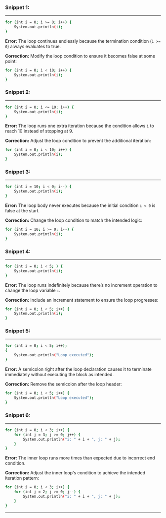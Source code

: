### Snippet 1: 
---

```bash
for (int i = 0; i >= 0; i++) {
    System.out.println(i);
}
```

**Error:** The loop continues endlessly because the termination condition (`i >= 0`) always evaluates to true.

**Correction:** Modify the loop condition to ensure it becomes false at some point:

```bash
for (int i = 0; i < 10; i++) {
    System.out.println(i);
}
```
### Snippet 2: 

---



```bash
for (int i = 0; i <= 10; i++) {
    System.out.println(i);
}
```

**Error:** The loop runs one extra iteration because the condition allows `i` to reach 10 instead of stopping at 9.

**Correction:** Adjust the loop condition to prevent the additional iteration:

```bash
for (int i = 0; i < 10; i++) {
    System.out.println(i);
}
```
### Snippet 3: 

---


```bash
for (int i = 10; i < 0; i--) {
    System.out.println(i);
}

```

**Error:** The loop body never executes because the initial condition `i < 0` is false at the start.

**Correction:** Change the loop condition to match the intended logic:


```bash
for (int i = 10; i >= 0; i--) {
    System.out.println(i);
}
```
### Snippet 4: 

---


```bash
for (int i = 0; i < 5; ) {
    System.out.println(i);
}
```

**Error:** The loop runs indefinitely because there’s no increment operation to change the loop variable `i`.

**Correction:** Include an increment statement to ensure the loop progresses:

```bash
for (int i = 0; i < 5; i++) {
    System.out.println(i);
}
```
### Snippet 5: 

---


```bash
for (int i = 0; i < 5; i++);
{
    System.out.println("Loop executed");
}
```

**Error:** A semicolon right after the loop declaration causes it to terminate immediately without executing the block as intended.

**Correction:** Remove the semicolon after the loop header:

```bash
for (int i = 0; i < 5; i++) {
    System.out.println("Loop executed");
}
```
### Snippet 6: 

---


```bash
for (int i = 0; i < 3; i++) {
    for (int j = 3; j >= 0; j++) {
        System.out.println("i: " + i + ", j: " + j);
    }
}
```

**Error:** The inner loop runs more times than expected due to incorrect end condition.

**Correction:** Adjust the inner loop's condition to achieve the intended iteration pattern:

```bash
for (int i = 0; i < 3; i++) {
    for (int j = 2; j >= 0; j--) {
        System.out.println("i: " + i + ", j: " + j);
    }
}
```

---

